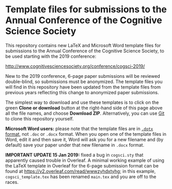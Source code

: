 # Template files for submissions to the Annual Conference of the Cognitive Science Society

This repository contains new LaTeX and Microsoft Word template files
for submissions to the Annual Conference of the Cognitive Science
Society, to be used starting with the 2019 conference:

  http://www.cognitivesciencesociety.org/conference/cogsci-2019/

New to the 2019 conference, 6-page paper submissions will be reviewed
double-blind, so submissions must be anonymized.  The template files
you will find in this repository have been updated from the template
files from previous years reflecting this change to anonymized paper
submissions.

The simplest way to download and use these templates is to click on
the green **Clone or download** button at the right-hand side of this
page above all the file names, and choose **Download ZIP**.
Alternatively, you can use [Git](https://git-scm.com) to clone this repository
yourself.

**Microsoft Word users:** please note that the template files are in
[`.dotx` format](https://file.org/extension/dotx), not `.doc` or
`.docx` format.  When you open one of the template files in Word, edit
it and then save it, Word will ask you for a new filename and (by
default) save your paper under that new filename in `.docx` format.


**IMPORTANT UPDATE 15 Jan 2019:** fixed a bug in `cogsci.sty` that apparently
caused trouble in Overleaf.  A minimal working example of using the LaTeX
template in Overleaf for the 6-page submission format can be found at
https://v2.overleaf.com/read/wwwzyhdxtyhg; in this example,
`cogsci_template.tex` has been renamed `main.tex` and you are off to
the races.
